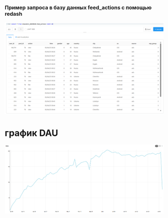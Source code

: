 ### Пример запроса в базу данных feed_actions с помощью redash

![график пример запроса feed](screenshots/feed_actions.png)

# график DAU

![график DAU](screenshots/DAU.png)
